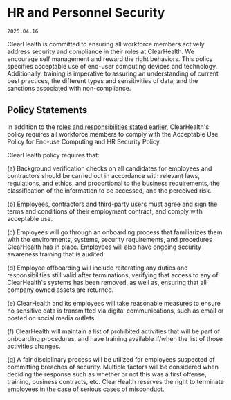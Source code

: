 # HR and Personnel Security

`2025.04.16`

ClearHealth is committed to ensuring all workforce members actively address
security and compliance in their roles at ClearHealth. We encourage self
management and reward the right behaviors. This policy specifies acceptable use
of end-user computing devices and technology. Additionally, training is
imperative to assuring an understanding of current best practices, the different
types and sensitivities of data, and the sanctions associated with
non-compliance.

## Policy Statements

In addition to the [roles and responsibilities stated earlier](/rar.md),
ClearHealth's policy requires all workforce members to comply with the
Acceptable Use Policy for End-use Computing and HR Security Policy.

ClearHealth policy requires that:

(a) Background verification checks on all candidates for employees and
contractors should be carried out in accordance with relevant laws, regulations,
and ethics, and proportional to the business requirements, the classification of
the information to be accessed, and the perceived risk.

(b) Employees, contractors and third-party users must agree and sign the terms
and conditions of their employment contract, and comply with acceptable use.

(c) Employees will go through an onboarding process that familiarizes them with
the environments, systems, security requirements, and procedures ClearHealth has
in place. Employees will also have ongoing security awareness training that is
audited.

(d) Employee offboarding will include reiterating any duties and
responsibilities still valid after terminations, verifying that access to any of
ClearHealth's systems has been removed, as well as, ensuring that all company
owned assets are returned.

(e) ClearHealth and its employees will take reasonable measures to ensure no
sensitive data is transmitted via digital communications, such as email or
posted on social media outlets.

(f) ClearHealth will maintain a list of prohibited activities that will be part
of onboarding procedures, and have training available if/when the list of those
activities changes.

(g) A fair disciplinary process will be utilized for employees suspected of
committing breaches of security. Multiple factors will be considered when
deciding the response such as whether or not this was a first offense, training,
business contracts, etc. ClearHealth reserves the right to terminate employees
in the case of serious cases of misconduct.
